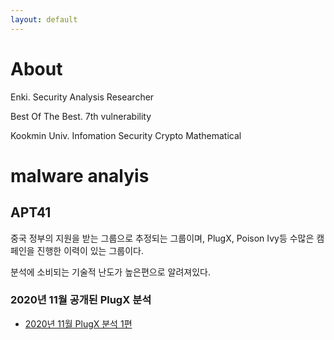 ```yaml
---
layout: default
---
```


# About

Enki. Security Analysis Researcher

Best Of The Best. 7th vulnerability

Kookmin Univ. Infomation Security Crypto Mathematical

# malware analyis

## APT41

중국 정부의 지원을 받는 그룹으로 추정되는 그룹이며, PlugX, Poison Ivy등 수많은 캠페인을 진행한 이력이 있는 그룹이다. 

분석에 소비되는 기술적 난도가 높은편으로 알려져있다.

### 2020년 11월 공개된 PlugX 분석

- [2020년 11월 PlugX 분석 1편](./post/PlugX-1.md)


